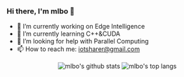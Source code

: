 <!--
**mlbo/mlbo** is a ✨ _special_ ✨ repository because its `README.md` (this file) appears on your GitHub profile.

Here are some ideas to get you started:

- 🔭 I’m currently working on ...
- 🌱 I’m currently learning ...
- 👯 I’m looking to collaborate on ...
- 🤔 I’m looking for help with ...
- 💬 Ask me about ...
- 📫 How to reach me: ...
- 😄 Pronouns: ...
- ⚡ Fun fact: ...
-->

### Hi there, I'm mlbo 👋

- 🔭 I’m currently working on Edge Intelligence
- 🌱 I’m currently learning C++&CUDA
- 🤔 I’m looking for help with  Parallel Computing 
- 📫 How to reach me: iotsharer@gmail.com


<p align='center'>
  <img align="center" src="https://github-readme-stats.vercel.app/api?username=mlbo&bg_color=071A2C&icon_color=4194FD&show_icons=true&count_private=true&theme=tokyonight&line_height=27&text_color=FFFFFF" alt="mlbo's github stats"/>

  <img align="center" src="https://github-readme-stats.vercel.app/api/top-langs/?username=mlbo&bg_color=071A2C&text_color=FFFFFF" alt="mlbo's top langs"/>
</p>

